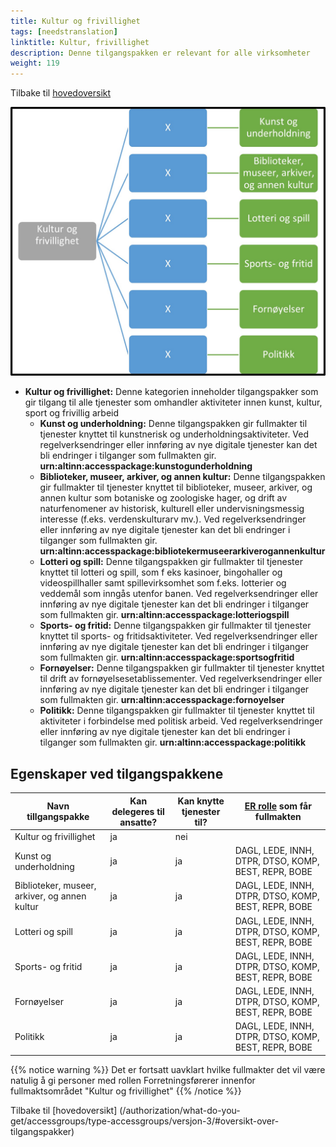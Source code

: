 ```yaml
---
title: Kultur og frivillighet
tags: [needstranslation]
linktitle: Kultur, frivillighet
description: Denne tilgangspakken er relevant for alle virksomheter
weight: 119
---
```


Tilbake til [hovedoversikt](/authorization/what-do-you-get/accessgroups/type-accessgroups/versjon-3/#oversikt-over-tilgangspakker)



![Kultur og frivillighet](kf.jpg "Kultur og frivillighet")
- **Kultur og frivillighet:** Denne kategorien inneholder tilgangspakker som gir tilgang til alle tjenester som omhandler aktiviteter innen kunst, kultur, sport og frivillig arbeid
	- **Kunst og underholdning:** Denne tilgangspakken gir fullmakter til tjenester knyttet til kunstnerisk og underholdningsaktiviteter. Ved regelverksendringer eller innføring av nye digitale tjenester kan det bli endringer i tilganger som fullmakten gir.  **urn:altinn:accesspackage:kunstogunderholdning**
	- **Biblioteker, museer, arkiver, og annen kultur:** Denne tilgangspakken gir fullmakter til tjenester knyttet til biblioteker, museer, arkiver, og annen kultur som botaniske og zoologiske hager, og drift av naturfenomener av historisk, kulturell eller undervisningsmessig interesse (f.eks. verdenskulturarv mv.). Ved regelverksendringer eller innføring av nye digitale tjenester kan det bli endringer i tilganger som fullmakten gir. **urn:altinn:accesspackage:bibliotekermuseerarkiverogannenkultur**
	- **Lotteri og spill:** Denne tilgangspakken gir fullmakter til tjenester knyttet til lotteri og spill, som f eks kasinoer, bingohaller og videospillhaller samt spillevirksomhet som f.eks. lotterier og veddemål som inngås utenfor banen. Ved regelverksendringer eller innføring av nye digitale tjenester kan det bli endringer i tilganger som fullmakten gir. **urn:altinn:accesspackage:lotteriogspill**
	- **Sports- og fritid:** Denne tilgangspakken gir fullmakter til tjenester knyttet til sports- og fritidsaktiviteter. Ved regelverksendringer eller innføring av nye digitale tjenester kan det bli endringer i tilganger som fullmakten gir.  **urn:altinn:accesspackage:sportsogfritid**
	- **Fornøyelser:** Denne tilgangspakken gir fullmakter til tjenester knyttet til drift av fornøyelsesetablissementer. Ved regelverksendringer eller innføring av nye digitale tjenester kan det bli endringer i tilganger som fullmakten gir. **urn:altinn:accesspackage:fornoyelser**
	- **Politikk:** Denne tilgangspakken gir fullmakter til tjenester knyttet til aktiviteter i forbindelse med politisk arbeid. Ved regelverksendringer eller innføring av nye digitale tjenester kan det bli endringer i tilganger som fullmakten gir. **urn:altinn:accesspackage:politikk**


## Egenskaper ved tilgangspakkene
|Navn tillgangspakke|Kan delegeres til ansatte?|Kan knytte tjenester til?|[ER rolle](/authorization/what-do-you-get/accessgroups/register_er/#rolletyper-fra-enhetsregisteret) som får fullmakten|
|---|---|---|---|
|Kultur og frivillighet| ja|nei||
|Kunst og underholdning|ja|ja|DAGL, LEDE, INNH, DTPR, DTSO, KOMP, BEST, REPR, BOBE|
|Biblioteker, museer, arkiver, og annen kultur|ja|ja|DAGL, LEDE, INNH, DTPR, DTSO, KOMP, BEST, REPR, BOBE|
|Lotteri og spill|ja|ja|DAGL, LEDE, INNH, DTPR, DTSO, KOMP, BEST, REPR, BOBE|
|Sports- og fritid|ja|ja|DAGL, LEDE, INNH, DTPR, DTSO, KOMP, BEST, REPR, BOBE|
|Fornøyelser|ja|ja|DAGL, LEDE, INNH, DTPR, DTSO, KOMP, BEST, REPR, BOBE|
|Politikk|ja|ja|DAGL, LEDE, INNH, DTPR, DTSO, KOMP, BEST, REPR, BOBE|


{{% notice warning %}} Det er fortsatt uavklart hvilke fullmakter det vil være natulig å gi personer med rollen Forretningsførerer innenfor fullmaktsområdet "Kultur og frivillighet" {{% /notice %}}

Tilbake til [hovedoversikt] (/authorization/what-do-you-get/accessgroups/type-accessgroups/versjon-3/#oversikt-over-tilgangspakker)